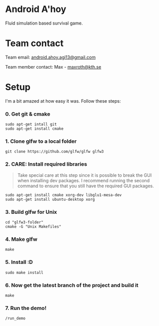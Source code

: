 # Android A'hoy
Fluid simulation based survival game.

# Team contact
Team email: android.ahoy.agi13@gmail.com    

Team member contact:
  Max - maxroth@kth.se
    
# Setup
I'm a bit amazed at how easy it was. Follow these steps:

### 0. Get git & cmake

    
    sudo apt-get intall git
    sudo apt-get install cmake
    

### 1. Clone glfw to a local folder

    
    git clone https://github.com/glfw/glfw glfw3

### 2. CARE: Install required libraries
> Take special care at this step since it is possible to break the GUI
> when installing dev packages. I recommend running the second command
> to ensure that you still have the required GUI packages.

    
    sudo apt-get install cmake xorg-dev libglu1-mesa-dev
    sudo apt-get install ubuntu-desktop xorg

### 3. Build glfw for Unix
   
    
    cd "glfw3-folder"     
    cmake -G "Unix Makefiles"

### 4. Make glfw
   
     
    make

### 5. Install :D
   
         
    sudo make install
    
### 6. Now get the latest branch of the project and build it
    
      
    make


### 7. Run the demo!
    
    
    /run_demo

